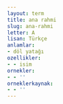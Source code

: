 ```yaml
---
layout: term
title: ana rahmi
slug: ana-rahmi
letter: A
lisan: Türkçe
anlamlar:
- döl yatağı
ozellikler:
- - isim
ornekler:
- - ''
orneklerkaynak:
- - ''
---
```

